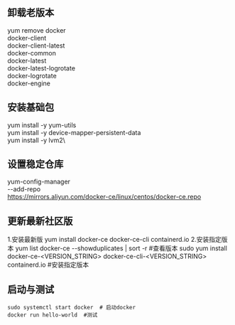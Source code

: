 ## 卸载老版本
  yum remove docker \
                  docker-client \
                  docker-client-latest \
                  docker-common \
                  docker-latest \
                  docker-latest-logrotate \
                  docker-logrotate \
                  docker-engine
## 安装基础包
  yum install -y yum-utils \
  yum install -y device-mapper-persistent-data \
  yum install -y lvm2\
## 设置稳定仓库
  yum-config-manager \
    --add-repo \
    https://mirrors.aliyun.com/docker-ce/linux/centos/docker-ce.repo
## 更新最新社区版
  1.安装最新版
    yum install docker-ce docker-ce-cli containerd.io
  2.安装指定版本
    yum list docker-ce --showduplicates | sort -r  #查看版本
    sudo yum install docker-ce-<VERSION_STRING> docker-ce-cli-<VERSION_STRING> containerd.io #安装指定版本
## 启动与测试
    sudo systemctl start docker  # 启动docker
    docker run hello-world  #测试
